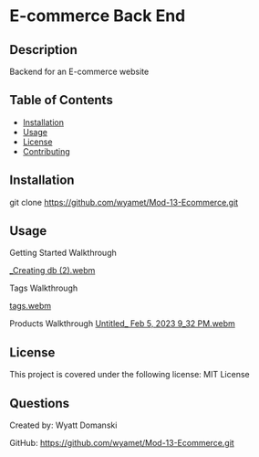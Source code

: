 
# E-commerce Back End

## Description

Backend for an E-commerce website

## Table of Contents

- [Installation](#installation)
- [Usage](#usage)
- [License](#license)
- [Contributing](#contributing)


## Installation

git clone https://github.com/wyamet/Mod-13-Ecommerce.git

## Usage


Getting Started Walkthrough

[_Creating db (2).webm](https://user-images.githubusercontent.com/115053067/217126072-918f39b9-4a8a-418d-aa48-353d84e2ecb5.webm)


Tags Walkthrough

[tags.webm](https://user-images.githubusercontent.com/115053067/217125814-b19bbdba-ac5d-4eb7-a77a-e77e4788331a.webm)



Products Walkthrough
[Untitled_ Feb 5, 2023 9_32 PM.webm](https://user-images.githubusercontent.com/115053067/217126176-8ca7392f-31a1-4674-9656-7e62dd53ebed.webm)



## License 

This project is covered under the following license: MIT License





## Questions

Created by: Wyatt Domanski

GitHub: https://github.com/wyamet/Mod-13-Ecommerce.git
